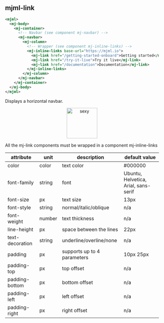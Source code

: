 ## mjml-link

```xml
<mjml>
  <mj-body>
    <mj-container>
      <!-- Navbar (see component mj-navbar) -->
      <mj-navbar>
        <mj-column>
          <!-- Wrapper (see component mj-inline-links) -->
          <mj-inline-links base-url="https://mjml.io">
            <mj-link href="/getting-started-onboard">Getting started</mj-link>
            <mj-link href="/try-it-live">Try it live</mj-link>
            <mj-link href="/documentation">Documentation</mj-link>
          </mj-inline-links>
        </mj-column>
      </mj-navbar>
    </mj-container>
  </mj-body>
</mjml>
```

Displays a horizontal navbar.

<p align="center">
  <a href="/try-it-live/link"><img width="100px" src="http://imgh.us/TRYITLIVE.svg" alt="sexy" /></a>
</p>

<aside class="notice">
  All the mj-link components must be wrapped in a component mj-inline-links
</aside>

attribute        | unit          | description                    | default value
-----------------|---------------|--------------------------------|------------------------------
color            | color         | text color                     | #000000
font-family      | string        | font                           | Ubuntu, Helvetica, Arial, sans-serif
font-size        | px            | text size                      | 13px
font-style       | string        | normal/italic/oblique          | n/a
font-weight      | number        | text thickness                 | n/a
line-height      | px            | space between the lines        | 22px
text-decoration  | string        | underline/overline/none        | n/a
padding          | px            | supports up to 4 parameters    | 10px 25px
padding-top      | px            | top offset                     | n/a
padding-bottom   | px            | bottom offset                  | n/a
padding-left     | px            | left offset                    | n/a
padding-right    | px            | right offset                   | n/a
